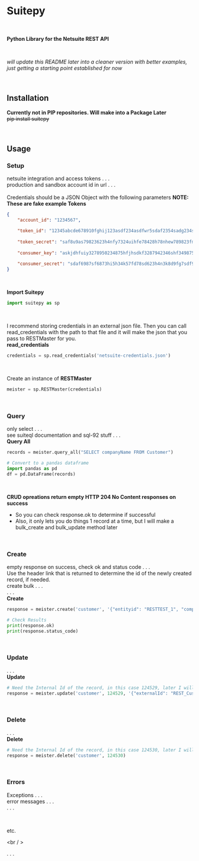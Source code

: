 
# Suitepy

<br />

__Python Library for the Netsuite REST API__

<br />

_will update this README later into a cleaner version with better examples, just getting a starting point established for now_

<br />

## Installation
__Currently not in PIP repositories. Will make into a Package Later__ <br />
~~pip install suitepy~~

<br />

## Usage

### Setup
netsuite integration and access tokens . . .<br />
production and sandbox account id in url . . . <br />
<br />
Credentials should be a JSON Object with the following parameters __NOTE: These are fake example Tokens__

```json
{
    "account_id": "1234567",

    "token_id": "12345abcde678910fghij123asdf234asdfwr5sdaf2354sadg234sadf234dsaf",
	
    "token_secret": "saf8u9as79823623h4nfy7324uihfe78428h78nhew789823fm782387n8372h72",
	
	"consumer_key": "askjdhfuiy3278950234875hfjhsdkf3287942346shf349875hsdf8734hdfsi7",
	
	"consumer_secret": "sdaf6987sf6873hi5h34k57fd78sd623h4n3k8d9fg7sdf98g7kj5n3k4j5nd897"
}
```

<br />

__Import Suitepy__

```python
import suitepy as sp
```

<br />

I recommend storing credentials in an external json file. Then you can call read_credentials with the path to that file and it will make the json that you pass to RESTMaster for you.<br />
__read_credentials__
```python
credentials = sp.read_credentials('netsuite-credentials.json')
```

<br />

Create an instance of __RESTMaster__

```python
meister = sp.RESTMaster(credentials)
```

<br />

### Query
only select . . . <br />
see suiteql documentation and sql-92 stuff . . . <br />
__Query All__
```python
records = meister.query_all("SELECT companyName FROM Customer")

# Convert to a pandas dataframe
import pandas as pd
df = pd.DataFrame(records)
```

<br />

__CRUD opreations return empty HTTP 204 No Content responses on success__<br />
- So you can check response.ok to determine if successful
- Also, it only lets you do things 1 record at a time, but I will make a bulk_create and bulk_update method later

<br />

### Create
empty response on success, check ok and status code . . . <br />
Use the header link that is returned to determine the id of the newly created record, if needed. <br />
create bulk . . . <br />
. . .<br />
__Create__
```python
response = meister.create('customer', '{"entityid": "RESTTEST_1", "companyname": "REST Customer 1", "subsidiary": {"id": "7"}}')

# Check Results
print(response.ok)
print(response.status_code)
```

<br />

### Update
. . . <br />
__Update__
```python
# Need the Internal Id of the record, in this case 124529, later I will work on external id
response = meister.update('customer', 124529, '{"externalId": "REST_Customer_3"}')
```

<br />

### Delete
. . .<br />
__Delete__
```python
# Need the Internal Id of the record, in this case 124530, later I will work on external id
response = meister.delete('customer', 124530)
```

<br />

### Errors
Exceptions . . . <br />
error messages . . . <br />
. . .

<br />

etc.

<br / >

. . .